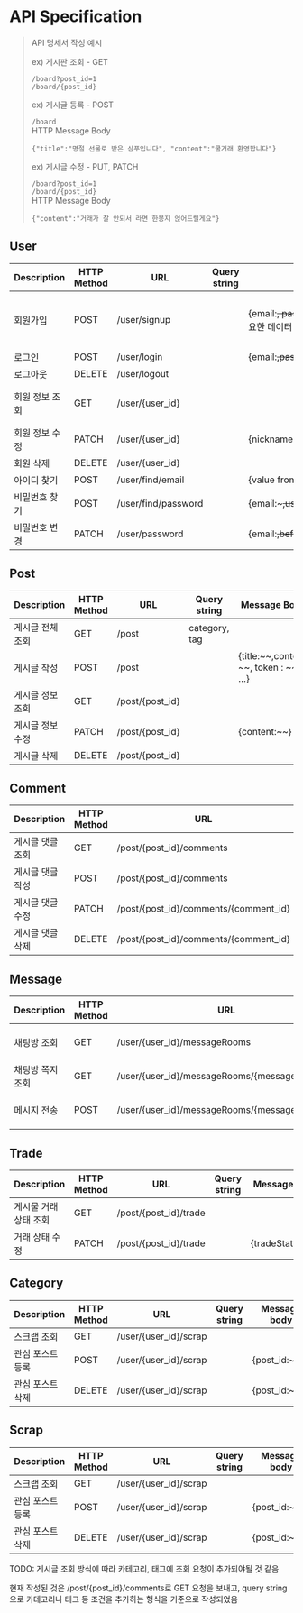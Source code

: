 # API Specification

> API 명세서 작성 예시      
> 
> ex) 게시판 조회 - GET
> 
> `/board?post_id=1`  
> `/board/{post_id}`
> 
> ex) 게시글 등록 - POST
> 
> `/board`      
> HTTP Message Body
> ```
> {"title":"명절 선물로 받은 샴푸입니다", "content":"쿨거래 환영합니다"}
> ```
> 
> ex) 게시글 수정 - PUT, PATCH
>
> `/board?post_id=1`  
> `/board/{post_id}`   
> HTTP Message Body
> ```
> {"content":"거래가 잘 안되서 라면 한봉지 얹어드릴게요"}
> ```

## User

| Description | HTTP Method | URL | Query string | Message body | Return data |
| --- | --- | --- | --- | --- | --- |
| 회원가입 | POST | /user/signup |  | {email:~~, password:~~,phone:~~, … }회원가입에 필요한 데이터 넘겨줘야함 | { id:~~,token:~~, … } 회원가입이 성공하면 유저아이디, 토큰 값 등등을 리턴 |
| 로그인 | POST | /user/login |  | {email:~~,password:~~} | {id:~~, token:~~, …} |
| 로그아웃 | DELETE | /user/logout |  |  |  |
| 회원 정보 조회 | GET | /user/{user_id} |  |  | {id:~~,name:~~, phone:~~, … }회원 정보 가져오기 |
| 회원 정보 수정 | PATCH | /user/{user_id} |  | {nickname:~~} | {nickname: 변경된 닉네임} |
| 회원 삭제 | DELETE | /user/{user_id} |  |  | {removed_user:~~} |
| 아이디 찾기 | POST | /user/find/email |  | {value from external api:~~} | {email:~~~} |
| 비밀번호 찾기 | POST | /user/find/password |  | {email:~~~,username:~~~,phone:~~} | {password:~~} |
| 비밀번호 변경 | PATCH | /user/password |  | {email:~~,beforePassword:~~~,afterPassword:~~~} | {password:~~~} |

## Post

| Description | HTTP Method | URL             | Query string  | Message Body             | Return data               |
|-------------|-------------|-----------------|---------------|--------------------------|---------------------------|
| 게시글 전체 조회   | GET         | /post           | category, tag |                          | {posts:[~~]}              |
| 게시글 작성      | POST        | /post           |               | {title:~~,content: ~~, token : ~~ …} | {title:~~, content: ~~,…} |
| 게시글 정보 조회   | GET         | /post/{post_id} |               |                          | {title:~~,content: ~~, …} |
| 게시글 정보 수정   | PATCH       | /post/{post_id} |               | {content:~~}             | {content:~~}              |
| 게시글 삭제      | DELETE      | /post/{post_id} |               |                          | {removed_post:~~}         |





## Comment

| Description | HTTP Method | URL                      | Query string | Message body    | Return data          |
|-------------|-------------|--------------------------|--------------|-----------------|----------------------|
| 게시글 댓글 조회   | GET         | /post/{post_id}/comments |              |                 | { comments:[~~]}     |
| 게시글 댓글 작성   | POST        | /post/{post_id}/comments |              | {content:~~, …} | { content: ~~}       |
| 게시글 댓글 수정   | PATCH       | /post/{post_id}/comments/{comment_id} |              | {content:~~, …} | { content: ~~}       |
| 게시글 댓글 삭제   | DELETE      | /post/{post_id}/comments/{comment_id} |              |                 | {removed_comment:~~} |



## Message

| Description | HTTP Method | URL                                           | Query string | Message body                       | Return data          |
|-------------|-------------|-----------------------------------------------|--------------|------------------------------------|----------------------|
| 채팅방 조회      | GET         | /user/{user_id}/messageRooms                  |              |                                    | { messageRooms:[~~]} |
| 채팅방 쪽지 조회   | GET         | /user/{user_id}/messageRooms/{messageRoom_id} |      post_id        |                                    | {messages:[~~]}      |
| 메시지 전송      | POST        | /user/{user_id}/messageRooms/{messageRoom_id} |              | {sender_id:~~, receiver_id: ~~, …} | { message:~~}        |




## Trade

| Description  | HTTP Method | URL                   | Query string | Message body     | Return data      |
|--------------|-------------|-----------------------|--------------|------------------|------------------|
| 게시물 거래 상태 조회 | GET         | /post/{post_id}/trade |              |                  | {trade:[~~]}     |
| 거래 상태 수정     | PATCH       | /post/{post_id}/trade |              | {tradeStatus:~~} | {tradeStatus:~~} |


## Category

| Description | HTTP Method | URL                   | Query string | Message body  | Return data  |
|-------------|-------------|-----------------------|--------------|---------------|--------------|
| 스크랩 조회      | GET         | /user/{user_id}/scrap |              |               | {posts:[~~]} |
| 관심 포스트 등록   | POST        | /user/{user_id}/scrap |              | {post_id:~~~} | {post_id:~~} |
| 관심 포스트 삭제   | DELETE      | /user/{user_id}/scrap |              | {post_id:~~}  | {post_id:~~} |



## Scrap

| Description | HTTP Method | URL                   | Query string | Message body  | Return data  |
|-------------|-------------|-----------------------|--------------|---------------|--------------|
| 스크랩 조회      | GET         | /user/{user_id}/scrap |              |               | {posts:[~~]} |
| 관심 포스트 등록   | POST        | /user/{user_id}/scrap |              | {post_id:~~~} | {post_id:~~} |
| 관심 포스트 삭제   | DELETE      | /user/{user_id}/scrap |              | {post_id:~~}  | {post_id:~~} |

TODO: 게시글 조회 방식에 따라 카테고리, 태그에 조회 요청이 추가되야될 것 같음

현재 작성된 것은 /post/{post_id}/comments로 GET 요청을 보내고, query string으로 카테고리나 태그 등 조건을 추가하는 형식을 기준으로 작성되었음